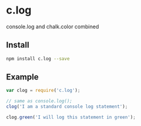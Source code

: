 # c.log
console.log and chalk.color combined

## Install
```bash
npm install c.log --save
```

## Example
```javascript
var clog = require('c.log');

// same as console.log();
clog('I am a standard console log statement');

clog.green('I will log this statement in green');
```
